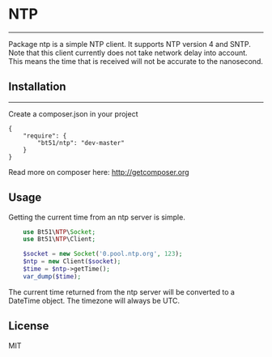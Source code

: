 # NTP
-------

Package ntp is a simple NTP client. It supports NTP version 4 and SNTP. Note that this client currently does not take network delay into account. This means the time that is received will not be accurate to the nanosecond.

## Installation
------------

Create a composer.json in your project

    {
        "require": {
            "bt51/ntp": "dev-master"
        }
    }

Read more on composer here: http://getcomposer.org

## Usage
Getting the current time from an ntp server is simple.

``` php
    use Bt51\NTP\Socket;
    use Bt51\NTP\Client;

    $socket = new Socket('0.pool.ntp.org', 123); 
    $ntp = new Client($socket);
    $time = $ntp->getTime();
    var_dump($time);
```

The current time returned from the ntp server will be converted to a DateTime object. The timezone will always be UTC.

License
-------

MIT
